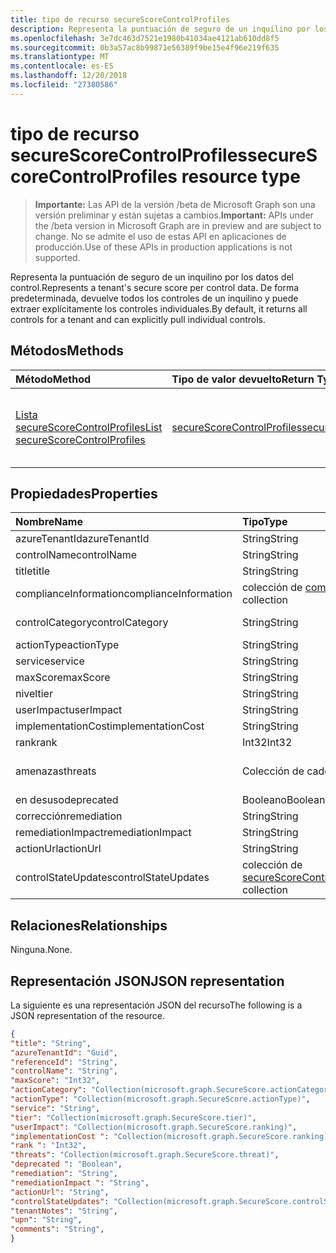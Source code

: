 ```yaml
---
title: tipo de recurso secureScoreControlProfiles
description: Representa la puntuación de seguro de un inquilino por los datos del control. De forma predeterminada, devuelve todos los controles de un inquilino y puede extraer explícitamente los controles individuales.
ms.openlocfilehash: 3e7dc463d7521e1980b41034ae4121ab610dd8f5
ms.sourcegitcommit: 0b3a57ac8b99871e56389f9be15e4f96e219f635
ms.translationtype: MT
ms.contentlocale: es-ES
ms.lasthandoff: 12/20/2018
ms.locfileid: "27380586"
---
```

# <a name="securescorecontrolprofiles-resource-type"></a><span data-ttu-id="faa6d-104">tipo de recurso secureScoreControlProfiles</span><span class="sxs-lookup"><span data-stu-id="faa6d-104">secureScoreControlProfiles resource type</span></span>

> <span data-ttu-id="faa6d-105">**Importante:** Las API de la versión /beta de Microsoft Graph son una versión preliminar y están sujetas a cambios.</span><span class="sxs-lookup"><span data-stu-id="faa6d-105">**Important:** APIs under the /beta version in Microsoft Graph are in preview and are subject to change.</span></span> <span data-ttu-id="faa6d-106">No se admite el uso de estas API en aplicaciones de producción.</span><span class="sxs-lookup"><span data-stu-id="faa6d-106">Use of these APIs in production applications is not supported.</span></span>

<span data-ttu-id="faa6d-107">Representa la puntuación de seguro de un inquilino por los datos del control.</span><span class="sxs-lookup"><span data-stu-id="faa6d-107">Represents a tenant's secure score per control data.</span></span> <span data-ttu-id="faa6d-108">De forma predeterminada, devuelve todos los controles de un inquilino y puede extraer explícitamente los controles individuales.</span><span class="sxs-lookup"><span data-stu-id="faa6d-108">By default, it returns all controls for a tenant and can explicitly pull individual controls.</span></span>


## <a name="methods"></a><span data-ttu-id="faa6d-109">Métodos</span><span class="sxs-lookup"><span data-stu-id="faa6d-109">Methods</span></span>

| <span data-ttu-id="faa6d-110">Método</span><span class="sxs-lookup"><span data-stu-id="faa6d-110">Method</span></span>   | <span data-ttu-id="faa6d-111">Tipo de valor devuelto</span><span class="sxs-lookup"><span data-stu-id="faa6d-111">Return Type</span></span>|<span data-ttu-id="faa6d-112">Descripción</span><span class="sxs-lookup"><span data-stu-id="faa6d-112">Description</span></span>|
|:---------------|:--------|:----------|
|[<span data-ttu-id="faa6d-113">Lista secureScoreControlProfiles</span><span class="sxs-lookup"><span data-stu-id="faa6d-113">List secureScoreControlProfiles</span></span>](../api/securescorecontrolprofiles-list.md) | [<span data-ttu-id="faa6d-114">secureScoreControlProfiles</span><span class="sxs-lookup"><span data-stu-id="faa6d-114">secureScoreControlProfiles</span></span>](securescorecontrolprofiles.md) |<span data-ttu-id="faa6d-115">Lea las propiedades y los metadatos de un objeto secureScoreControlProfiles.</span><span class="sxs-lookup"><span data-stu-id="faa6d-115">Read properties and metadata of a secureScoreControlProfiles object.</span></span>|


## <a name="properties"></a><span data-ttu-id="faa6d-116">Propiedades</span><span class="sxs-lookup"><span data-stu-id="faa6d-116">Properties</span></span>

|<span data-ttu-id="faa6d-117">Nombre</span><span class="sxs-lookup"><span data-stu-id="faa6d-117">Name</span></span> |<span data-ttu-id="faa6d-118">Tipo</span><span class="sxs-lookup"><span data-stu-id="faa6d-118">Type</span></span> |<span data-ttu-id="faa6d-119">Descripción</span><span class="sxs-lookup"><span data-stu-id="faa6d-119">Description</span></span> |
|:--|:--|:--|
|   <span data-ttu-id="faa6d-120">azureTenantId</span><span class="sxs-lookup"><span data-stu-id="faa6d-120">azureTenantId</span></span>   |   <span data-ttu-id="faa6d-121">String</span><span class="sxs-lookup"><span data-stu-id="faa6d-121">String</span></span>  |   <span data-ttu-id="faa6d-122">Identificador de cadena GUID para el inquilino.</span><span class="sxs-lookup"><span data-stu-id="faa6d-122">GUID string for tenant ID.</span></span>  |
|   <span data-ttu-id="faa6d-123">controlName</span><span class="sxs-lookup"><span data-stu-id="faa6d-123">controlName</span></span> |   <span data-ttu-id="faa6d-124">String</span><span class="sxs-lookup"><span data-stu-id="faa6d-124">String</span></span>  |   <span data-ttu-id="faa6d-125">Nombre del control.</span><span class="sxs-lookup"><span data-stu-id="faa6d-125">Name of the control.</span></span> |
|   <span data-ttu-id="faa6d-126">title</span><span class="sxs-lookup"><span data-stu-id="faa6d-126">title</span></span>   |   <span data-ttu-id="faa6d-127">String</span><span class="sxs-lookup"><span data-stu-id="faa6d-127">String</span></span>  |   <span data-ttu-id="faa6d-128">Título del control.</span><span class="sxs-lookup"><span data-stu-id="faa6d-128">Title of the control.</span></span>   |
| <span data-ttu-id="faa6d-129">complianceInformation</span><span class="sxs-lookup"><span data-stu-id="faa6d-129">complianceInformation</span></span> | <span data-ttu-id="faa6d-130">colección de [complianceInformation](complianceinformation.md)</span><span class="sxs-lookup"><span data-stu-id="faa6d-130">[complianceInformation](complianceinformation.md) collection</span></span> | <span data-ttu-id="faa6d-131">La recopilación de información de cumplimiento de normas asociado con garantizar el control de puntuación</span><span class="sxs-lookup"><span data-stu-id="faa6d-131">The collection of compliance information associated with secure score control</span></span> |
|   <span data-ttu-id="faa6d-132">controlCategory</span><span class="sxs-lookup"><span data-stu-id="faa6d-132">controlCategory</span></span> |   <span data-ttu-id="faa6d-133">String</span><span class="sxs-lookup"><span data-stu-id="faa6d-133">String</span></span>  |   <span data-ttu-id="faa6d-134">Categoría de acción de control (cuenta, datos, dispositivos, aplicaciones, infraestructura).</span><span class="sxs-lookup"><span data-stu-id="faa6d-134">Control action category (Account, Data, Device, Apps, Infrastructure).</span></span>  |
|   <span data-ttu-id="faa6d-135">actionType</span><span class="sxs-lookup"><span data-stu-id="faa6d-135">actionType</span></span>  |   <span data-ttu-id="faa6d-136">String</span><span class="sxs-lookup"><span data-stu-id="faa6d-136">String</span></span>  |   <span data-ttu-id="faa6d-137">Controlar el tipo de acción (Config, revisión, comportamiento).</span><span class="sxs-lookup"><span data-stu-id="faa6d-137">Control action type (Config, Review, Behavior).</span></span> |
|   <span data-ttu-id="faa6d-138">service</span><span class="sxs-lookup"><span data-stu-id="faa6d-138">service</span></span> |   <span data-ttu-id="faa6d-139">String</span><span class="sxs-lookup"><span data-stu-id="faa6d-139">String</span></span>  |   <span data-ttu-id="faa6d-140">Servicio que posee el control (Exchange, Sharepoint, Azure AD).</span><span class="sxs-lookup"><span data-stu-id="faa6d-140">Service that owns the control (Exchange, Sharepoint, Azure AD).</span></span> |
|   <span data-ttu-id="faa6d-141">maxScore</span><span class="sxs-lookup"><span data-stu-id="faa6d-141">maxScore</span></span> |  <span data-ttu-id="faa6d-142">String</span><span class="sxs-lookup"><span data-stu-id="faa6d-142">String</span></span>  |   <span data-ttu-id="faa6d-143">Actual había obtenido puntuación máxima en la fecha especificada.</span><span class="sxs-lookup"><span data-stu-id="faa6d-143">Current obtained max score on specified date.</span></span>   |
|   <span data-ttu-id="faa6d-144">nivel</span><span class="sxs-lookup"><span data-stu-id="faa6d-144">tier</span></span> |  <span data-ttu-id="faa6d-145">String</span><span class="sxs-lookup"><span data-stu-id="faa6d-145">String</span></span>  |   <span data-ttu-id="faa6d-146">Nivel de control (doble núcleo, la estrategia de defensa en profundidad, avanzada.)</span><span class="sxs-lookup"><span data-stu-id="faa6d-146">Control tier (Core, Defense in Depth, Advanced.)</span></span>    |
|   <span data-ttu-id="faa6d-147">userImpact</span><span class="sxs-lookup"><span data-stu-id="faa6d-147">userImpact</span></span> |    <span data-ttu-id="faa6d-148">String</span><span class="sxs-lookup"><span data-stu-id="faa6d-148">String</span></span>  | <span data-ttu-id="faa6d-149">Impacto de usuario de la implementación de control (bajo, moderado, alta).</span><span class="sxs-lookup"><span data-stu-id="faa6d-149">User impact of implementing control (low, moderate, high).</span></span>    |
|   <span data-ttu-id="faa6d-150">implementationCost</span><span class="sxs-lookup"><span data-stu-id="faa6d-150">implementationCost</span></span> |    <span data-ttu-id="faa6d-151">String</span><span class="sxs-lookup"><span data-stu-id="faa6d-151">String</span></span>  |   <span data-ttu-id="faa6d-152">Costo de recurso de control de implemmentating (bajo, moderado, alta).</span><span class="sxs-lookup"><span data-stu-id="faa6d-152">Resource cost of implemmentating control (low, moderate, high).</span></span> |
|   <span data-ttu-id="faa6d-153">rank</span><span class="sxs-lookup"><span data-stu-id="faa6d-153">rank</span></span> |  <span data-ttu-id="faa6d-154">Int32</span><span class="sxs-lookup"><span data-stu-id="faa6d-154">Int32</span></span>   |   <span data-ttu-id="faa6d-155">Pila de Microsoft de clasificación de control.</span><span class="sxs-lookup"><span data-stu-id="faa6d-155">Microsoft's stack ranking of control.</span></span>   |
|   <span data-ttu-id="faa6d-156">amenazas</span><span class="sxs-lookup"><span data-stu-id="faa6d-156">threats</span></span> |   <span data-ttu-id="faa6d-157">Colección de cadenas</span><span class="sxs-lookup"><span data-stu-id="faa6d-157">String Collection</span></span>   |   <span data-ttu-id="faa6d-158">Lista de las amenazas que mitiga el control (accountBreach, dataDeletion, dataExfiltration, dataSpillage, elevationOfPrivilege, maliciousInsider, passwordCracking, phishingOrWhaling, suplantación de identidad).</span><span class="sxs-lookup"><span data-stu-id="faa6d-158">List of threats the control mitigates (accountBreach,dataDeletion,dataExfiltration,dataSpillage,elevationOfPrivilege,maliciousInsider,passwordCracking,phishingOrWhaling,spoofing).</span></span> |
|   <span data-ttu-id="faa6d-159">en desuso</span><span class="sxs-lookup"><span data-stu-id="faa6d-159">deprecated</span></span> |    <span data-ttu-id="faa6d-160">Booleano</span><span class="sxs-lookup"><span data-stu-id="faa6d-160">Boolean</span></span> |   <span data-ttu-id="faa6d-161">Marcar para indicar si se ha eliminado un control.</span><span class="sxs-lookup"><span data-stu-id="faa6d-161">Flag to indicate if a control is depreciated.</span></span>   |
|   <span data-ttu-id="faa6d-162">corrección</span><span class="sxs-lookup"><span data-stu-id="faa6d-162">remediation</span></span> |   <span data-ttu-id="faa6d-163">String</span><span class="sxs-lookup"><span data-stu-id="faa6d-163">String</span></span>  |   <span data-ttu-id="faa6d-164">Descripción de lo que el control le ayudará a corregir.</span><span class="sxs-lookup"><span data-stu-id="faa6d-164">Description of what the control will help remediate.</span></span> |
|   <span data-ttu-id="faa6d-165">remediationImpact</span><span class="sxs-lookup"><span data-stu-id="faa6d-165">remediationImpact</span></span> | <span data-ttu-id="faa6d-166">String</span><span class="sxs-lookup"><span data-stu-id="faa6d-166">String</span></span>  |   <span data-ttu-id="faa6d-167">Descripción del impacto en los usuarios de la corrección.</span><span class="sxs-lookup"><span data-stu-id="faa6d-167">Description of the impact on users of the remediation.</span></span> |
|   <span data-ttu-id="faa6d-168">actionUrl</span><span class="sxs-lookup"><span data-stu-id="faa6d-168">actionUrl</span></span> | <span data-ttu-id="faa6d-169">String</span><span class="sxs-lookup"><span data-stu-id="faa6d-169">String</span></span>  |   <span data-ttu-id="faa6d-170">Dirección URL donde el control puede ser ejecutado.</span><span class="sxs-lookup"><span data-stu-id="faa6d-170">URL to where the control can be actioned.</span></span> |
|   <span data-ttu-id="faa6d-171">controlStateUpdates</span><span class="sxs-lookup"><span data-stu-id="faa6d-171">controlStateUpdates</span></span> |   <span data-ttu-id="faa6d-172">colección de [secureScoreControlStateUpdate](securescorecontrolstateupdate.md)</span><span class="sxs-lookup"><span data-stu-id="faa6d-172">[secureScoreControlStateUpdate](securescorecontrolstateupdate.md)   collection</span></span> |    <span data-ttu-id="faa6d-173">Marca para indicar que el inquilino ha marcado un control (omitir, otros, revisado) (admite [Actualizar](../api/securescorecontrolprofiles-update.md)).</span><span class="sxs-lookup"><span data-stu-id="faa6d-173">Flag to indicate where the tenant has marked a control (ignore, thirdParty, reviewed) (supports [update](../api/securescorecontrolprofiles-update.md)).</span></span> |

## <a name="relationships"></a><span data-ttu-id="faa6d-174">Relaciones</span><span class="sxs-lookup"><span data-stu-id="faa6d-174">Relationships</span></span>

<span data-ttu-id="faa6d-175">Ninguna.</span><span class="sxs-lookup"><span data-stu-id="faa6d-175">None.</span></span>

## <a name="json-representation"></a><span data-ttu-id="faa6d-176">Representación JSON</span><span class="sxs-lookup"><span data-stu-id="faa6d-176">JSON representation</span></span>

<span data-ttu-id="faa6d-177">La siguiente es una representación JSON del recurso</span><span class="sxs-lookup"><span data-stu-id="faa6d-177">The following is a JSON representation of the resource.</span></span>

<!-- {
  "blockType": "resource",
  "optionalProperties": [

  ],
  "@odata.type": "microsoft.graph.secureScores"
}-->

```json
{
"title": "String", 
"azureTenantId": "Guid", 
"referenceId": "String", 
"controlName": "String", 
"maxScore": "Int32",
"actionCategory": "Collection(microsoft.graph.SecureScore.actionCategory)",
"actionType": "Collection(microsoft.graph.SecureScore.actionType)",
"service": "String",
"tier": "Collection(microsoft.graph.SecureScore.tier)",
"userImpact": "Collection(microsoft.graph.SecureScore.ranking)",
"implementationCost ": "Collection(microsoft.graph.SecureScore.ranking)",
"rank ": "Int32",
"threats": "Collection(microsoft.graph.SecureScore.threat)",
"deprecated ": "Boolean",
"remediation": "String",
"remediationImpact ": "String",
"actionUrl": "String",
"controlStateUpdates": "Collection(microsoft.graph.SecureScore.controlStateUpdates)",
"tenantNotes": "String",
"upn": "String",
"comments": "String",
}


```


<!-- {
  "type": "#page.annotation",
  "description": "secureScoreControlProfiles resource",
  "keywords": "",
  "section": "documentation",
  "tocPath": ""
}-->

